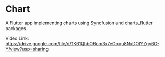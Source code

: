 # Chart

A Flutter app implementing charts using Syncfusion and charts_flutter packages.

Video Link: https://drive.google.com/file/d/1K61QhbO6cm3x7eOoqu8NxDOlYZgy6G-Y/view?usp=sharing